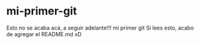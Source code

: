 # mi-primer-git
Esto no se acaba acá, a seguir adelante!!! mi primer git
Si lees esto, acabo de agregar el README.md xD
